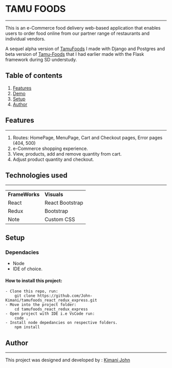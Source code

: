 # TAMU FOODS
---
This is an e-Commerce food delivery web-based application that enables users to order food online from our partner range of restaurants and individual vendors.

A sequel alpha version of [TamuFoods](https://github.com/John-Kimani/tamu_foods_with_django.git) I made with Django and Postgres and beta version of [Tamu-Foods](https://github.com/John-Kimani/Tamu-Foods-BackEnd.git) that I had earlier made with the Flask framework during SD understudy.

## Table of contents 
1. [Features](#features)
2. [Demo](#demo)
3. [Setup](#setup)
4. [Author](#author)



## Features
---
1. Routes: HomePage, MenuPage, Cart and Checkout pages, Error pages (404, 500)
2. e-Commerce shopping experience.
3. View, products, add and remove quantity from cart.
4. Adjust product quantity and checkout.

## Technologies used
---

<table>
    <tr> 
    <td><strong>FrameWorks</strong></td>
    <td><strong>Visuals</strong></td>
    </tr>
    <tr>
    <td>React</td>
    <td>React Bootstrap</td>
    </tr>
    <tr>
    <td>Redux</td>
    <td>Bootstrap</td>
    </tr>
    <tr>
    <td>Note</td>
    <td>Custom CSS</td>
    </tr>
</table>

## Setup
### Dependacies
- Node
- IDE of choice.
#### How to install this project:
    - Clone this repo, run:
        git clone https://github.com/John-Kimani/tamufoods_react_redux_express.git
    - Move into the project folder:
        cd tamufoods_react_redux_express
    - Open project with IDE i.e VsCode run:
        code .
    - Install node depedancies on respective folders.
        npm install
    

## Author
---
This project was designed and developed by : [Kimani John](https://kimanijohn.netlify.app/)